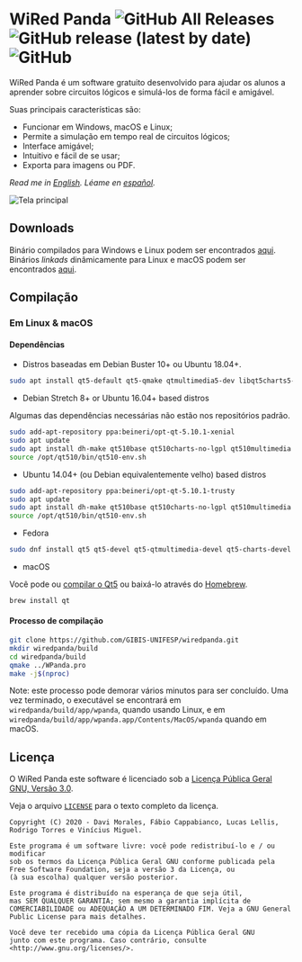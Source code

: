 # WiRed Panda ![GitHub All Releases](https://img.shields.io/github/downloads/gibis-unifesp/wiredpanda/total?style=flat-square) ![GitHub release (latest by date)](https://img.shields.io/github/v/release/gibis-unifesp/wiredpanda?style=flat-square) ![GitHub](https://img.shields.io/github/license/gibis-unifesp/wiredpanda?style=flat-square)


WiRed Panda é um software gratuito desenvolvido para ajudar os alunos a aprender sobre circuitos lógicos e simulá-los de forma fácil e amigável.

Suas principais características são:
  - Funcionar em Windows, macOS e Linux;
  - Permite a simulação em tempo real de circuitos lógicos;
  - Interface amigável;
  - Intuitivo e fácil de se usar;
  - Exporta para imagens ou PDF.

_Read me in [English](README.md). Léame en [español](README_es.md)._
   
![Tela principal](https://user-images.githubusercontent.com/36349314/97934063-532ed000-1d53-11eb-9667-73ea32f456ce.png)

## Downloads

Binário compilados para Windows e Linux podem ser encontrados [aqui](http://gibis-unifesp.github.io/wiRedPanda/downloads/).
Binários _linkads_ dinâmicamente para Linux e macOS podem ser encontrados [aqui](https://github.com/GIBIS-UNIFESP/wiRedPanda/releases).

## Compilação

### Em Linux & macOS

#### Dependências

* Distros baseadas em Debian Buster 10+ ou Ubuntu 18.04+.

```bash
sudo apt install qt5-default qt5-qmake qtmultimedia5-dev libqt5charts5-dev
```

* Debian Stretch 8+ or Ubuntu 16.04+ based distros

Algumas das dependências necessárias não estão nos repositórios padrão.

```bash
sudo add-apt-repository ppa:beineri/opt-qt-5.10.1-xenial
sudo apt update 
sudo apt install dh-make qt510base qt510charts-no-lgpl qt510multimedia
source /opt/qt510/bin/qt510-env.sh
```

* Ubuntu 14.04+ (ou Debian equivalentemente velho) based distros

```bash
sudo add-apt-repository ppa:beineri/opt-qt-5.10.1-trusty
sudo apt update 
sudo apt install dh-make qt510base qt510charts-no-lgpl qt510multimedia
source /opt/qt510/bin/qt510-env.sh
```

* Fedora

```bash
sudo dnf install qt5 qt5-devel qt5-qtmultimedia-devel qt5-charts-devel
```

* macOS

Você pode ou [compilar o Qt5](https://doc.qt.io/qt-5/macos-building.html) ou baixá-lo através do [Homebrew](https://brew.sh/).


```bash
brew install qt
```

#### Processo de compilação

```bash
git clone https://github.com/GIBIS-UNIFESP/wiredpanda.git
mkdir wiredpanda/build
cd wiredpanda/build
qmake ../WPanda.pro
make -j$(nproc)
```

Note: este processo pode demorar vários minutos para ser concluído. Uma vez terminado, o executável se encontrará em `wiredpanda/build/app/wpanda`, quando usando Linux, e em `wiredpanda/build/app/wpanda.app/Contents/MacOS/wpanda` quando em macOS.


## Licença

O WiRed Panda este software é licenciado sob a [Licença Pública Geral GNU, Versão 3.0](http://www.gnu.org/licenses/).

Veja o arquivo [`LICENSE`](LICENSE) para o texto completo da licença.
  
    Copyright (C) 2020 - Davi Morales, Fábio Cappabianco, Lucas Lellis, Rodrigo Torres e Vinícius Miguel.

    Este programa é um software livre: você pode redistribuí-lo e / ou modificar
    sob os termos da Licença Pública Geral GNU conforme publicada pela Free Software Foundation, seja a versão 3 da Licença, ou
    (à sua escolha) qualquer versão posterior.
    
    Este programa é distribuído na esperança de que seja útil,
    mas SEM QUALQUER GARANTIA; sem mesmo a garantia implícita de COMERCIABILIDADE ou ADEQUAÇÃO A UM DETERMINADO FIM. Veja a GNU General Public License para mais detalhes.

    Você deve ter recebido uma cópia da Licença Pública Geral GNU
    junto com este programa. Caso contrário, consulte <http://www.gnu.org/licenses/>.
